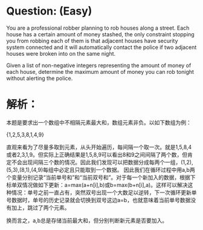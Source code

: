 # Question: (Easy)

You are a professional robber planning to rob houses along a street. Each house has a certain amount of money stashed, the only constraint stopping you from robbing each of them is that adjacent houses have security system connected and it will automatically contact the police if two adjacent houses were broken into on the same night.

Given a list of non-negative integers representing the amount of money of each house, determine the maximum amount of money you can rob tonight without alerting the police.

# 解析：

本题是要求出一个数组中不相隔元素最大和，数组元素非负。以如下数组为例：

{1,2,5,3,8,1,4,9}

直观来看为了尽量多取到元素，从头开始遍历，每间隔一个取一次。就是1,5,8,4 或者2,3,1,9。但实际上正确结果是1,5,8,9可以看出8和9之间间隔了两个数，但肯定不会出现间隔三个数的情况。因此我们发现可以把数据分成每两个一组，(1,2),(5,3),(8,1),(4,9)每组中必定且只能取到一个数据。 因此我们在循环过程中用a,b两个变量分别记录“当前单号和”和“当前双号和”。对于每一个新加入的数据，根据下标单双情况做如下更新：a=max(a+n[i],b)或b=max(b+n[i],a)。这样可以解决这种情况：单号之前一直占有，突然双号出现一个大数足以逆转，下一次循环更新单号数据时，单号的历史记录就会切换到双号这边a=b，也就意味着当前单号数据没有加上，跳过了两个元素。

换而言之，a,b总是存储当前最大和，但分别判断新元素是否要加入。 
